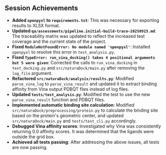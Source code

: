 ## Session Achievements

- **Added `openpyxl` to `requirements.txt`**: This was necessary for exporting results to XLSX format.
- **Updated `qa/assessments/pipeline.initial-build-trace-20250915.md`**: The traceability matrix was updated to reflect the increased test coverage and the current state of the project.
- **Fixed `ModuleNotFoundError: No module named 'openpyxl'`**: Installed `openpyxl` to resolve this error in `test_analysis.py`.
- **Fixed `TypeError: run_vina_docking() takes 4 positional arguments but 5 were given`**: Corrected the calls to `run_vina_docking` in `test_docking.py` and `src/naturaDock/main.py` after removing the `log_file` argument.
- **Refactored `src/naturaDock/analysis/results.py`**: Modified `parse_vina_log` to `parse_vina_result` and updated it to extract binding affinity from Vina output PDBQT files instead of log files.
- **Updated `tests/test_analysis.py`**: Modified the test to use the new `parse_vina_result` function and PDBQT files.
- **Implemented automatic binding site calculation**: Modified `src/naturaDock/preprocessing/protein.py` to calculate the binding site based on the protein's geometric center, and updated `src/naturaDock/main.py` and `tests/test_cli.py` accordingly.
- **Debugged Vina affinity scores**: Investigated why Vina was consistently returning 0.0 affinity scores. It was determined that the ligands were outside the grid box.
- **Achieved all tests passing**: After addressing the above issues, all tests are now passing.